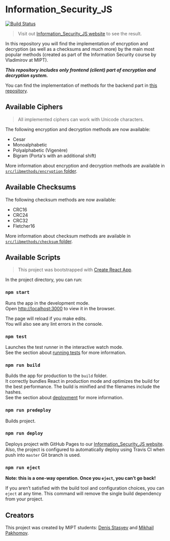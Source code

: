 # Information_Security_JS

[![Build Status](https://travis-ci.com/denisstasyev/Information_Security_JS.svg?branch=master)](https://travis-ci.com/denisstasyev/Information_Security_JS)

> Visit out [Information_Security_JS website](https://denisstasyev.github.io/Information_Security_JS/) to see the result.

In this repository you will find the implementation of encryption and decryption (as well as a checksums and much more) by the main most popular methods (created as part of the Information Security course by Vladimirov at MIPT).

**_This repository includes only frontend (client) part of encryption and decryption system._**

You can find the implementation of methods for the backend part in [this repository](https://github.com/GRISHNOV/Information_Security_Web_Service).

## Available Ciphers

> All implemented ciphers can work with Unicode characters.

The following encryption and decryption methods are now available:

- Cesar
- Monoalphabetic
- Polyalphabetic (Vigenère)
- Bigram (Porta's with an additional shift)

More information about encryption and decryption methods are available in [`src/libmethods/encryption` folder](https://github.com/denisstasyev/Information_Security_JS/tree/master/src/libmethods/encryption).

## Available Checksums

The following checksum methods are now available:

- CRC16
- CRC24
- CRC32
- Fletcher16

More information about checksum methods are available in [`src/libmethods/checksum` folder](https://github.com/denisstasyev/Information_Security_JS/tree/master/src/libmethods/checksum).

## Available Scripts

> This project was bootstrapped with [Create React App](https://github.com/facebook/create-react-app).

In the project directory, you can run:

### `npm start`

Runs the app in the development mode.<br />
Open [http://localhost:3000](http://localhost:3000) to view it in the browser.

The page will reload if you make edits.<br />
You will also see any lint errors in the console.

### `npm test`

Launches the test runner in the interactive watch mode.<br />
See the section about [running tests](https://facebook.github.io/create-react-app/docs/running-tests) for more information.

### `npm run build`

Builds the app for production to the `build` folder.<br />
It correctly bundles React in production mode and optimizes the build for the best performance.
The build is minified and the filenames include the hashes.<br />
See the section about [deployment](https://facebook.github.io/create-react-app/docs/deployment) for more information.

### `npm run predeploy`

Builds project.

### `npm run deploy`

Deploys project with GitHub Pages to our [Information_Security_JS website](https://denisstasyev.github.io/Information_Security_JS/).
Also, the project is configured to automatically deploy using Travis CI when push into `master` Git branch is used.

### `npm run eject`

**Note: this is a one-way operation. Once you `eject`, you can’t go back!**

If you aren’t satisfied with the build tool and configuration choices, you can `eject` at any time. This command will remove the single build dependency from your project.

## Creators

This project was created by MIPT students: [Denis Stasyev](https://github.com/denisstasyev) and [Mikhail Pakhomov](https://github.com/mikhan333).
